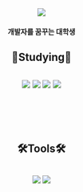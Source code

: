 <div align="center">
<img src="https://capsule-render.vercel.app/api?type=waving&color=auto&height=200&section=header&text=Hello%20World!🥳&fontSize=50" />

<br/>
  
#### 개발자를 꿈꾸는 대학생 <br/>
  
<h2>📝Studying📝<h2>
<img src="https://img.shields.io/badge/C-A8B9CC?style=flat-square&logo=C&logoColor=white"> 
<img src="https://img.shields.io/badge/cplusplus-00599C?style=flat-square&logo=cplusplus&logoColor=black"> 
<img src="https://img.shields.io/badge/Python-3776AB?style=flat-square&logo=Python&logoColor=white">
<img src="https://img.shields.io/badge/Linux-FCC624?style=flat-square&logo=Linux&logoColor=white">
  
<br/><br/>
  
<h2>🛠️Tools🛠️<h2>
<img src="https://img.shields.io/badge/Visual Studio-5C2D91?style=square&logo=Visual Studio&logoColor=white"> 
<img src="https://img.shields.io/badge/GitHub-181717?style=flat-square&logo=GitHub&logoColor=white"> 
</div>

<!--
**KangJiUng/KangJiUng** is a ✨ _special_ ✨ repository because its `README.md` (this file) appears on your GitHub profile.

Here are some ideas to get you started:

- 🔭 I’m currently working on ...
- 🌱 I’m currently learning ...
- 👯 I’m looking to collaborate on ...
- 🤔 I’m looking for help with ...
- 💬 Ask me about ...
- 📫 How to reach me: ...
- 😄 Pronouns: ...
- ⚡ Fun fact: ...
-->
